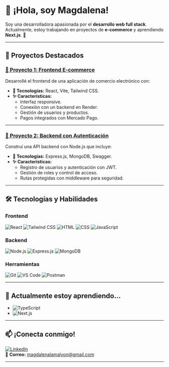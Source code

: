 # 👋 ¡Hola, soy **Magdalena**!

Soy una desarrolladora apasionada por el **desarrollo web full stack**. Actualmente, estoy trabajando en proyectos de **e-commerce** y aprendiendo **Next.js**. 🚀

---

## 🌟 **Proyectos Destacados**

### [📂 Proyecto 1: Frontend E-commerce](https://github.com/MagdalenaLama/Proyecto_07_E-commerce_FullStack)
Desarrollé el frontend de una aplicación de comercio electrónico con:
- **🔧 Tecnologías:** React, Vite, Tailwind CSS.
- **✨ Características:**  
  - Interfaz responsive.  
  - Conexión con un backend en Render.  
  - Gestión de usuarios y productos.  
  - Pagos integrados con Mercado Pago.  

---

### [📂 Proyecto 2: Backend con Autenticación](https://github.com/MagdalenaLama/Proyecto_06_Aplicacion-Backend-con-Autorizacion)
Construí una API backend con Node.js que incluye:
- **🔧 Tecnologías:** Express.js, MongoDB, Swagger.
- **✨ Características:**  
  - Registro de usuarios y autenticación con JWT.  
  - Gestión de roles y control de acceso.  
  - Rutas protegidas con middleware para seguridad.  

---

## 🛠️ **Tecnologías y Habilidades**
### **Frontend**
![React](https://img.shields.io/badge/-React-61DAFB?logo=react&logoColor=white&style=flat-square)
![Tailwind CSS](https://img.shields.io/badge/-Tailwind%20CSS-06B6D4?logo=tailwindcss&logoColor=white&style=flat-square)
![HTML](https://img.shields.io/badge/-HTML-E34F26?logo=html5&logoColor=white&style=flat-square)
![CSS](https://img.shields.io/badge/-CSS-1572B6?logo=css3&logoColor=white&style=flat-square)
![JavaScript](https://img.shields.io/badge/-JavaScript-F7DF1E?logo=javascript&logoColor=black&style=flat-square)

### **Backend**
![Node.js](https://img.shields.io/badge/-Node.js-339933?logo=nodedotjs&logoColor=white&style=flat-square)
![Express.js](https://img.shields.io/badge/-Express.js-000000?logo=express&logoColor=white&style=flat-square)
![MongoDB](https://img.shields.io/badge/-MongoDB-47A248?logo=mongodb&logoColor=white&style=flat-square)

### **Herramientas**
![Git](https://img.shields.io/badge/-Git-F05032?logo=git&logoColor=white&style=flat-square)
![VS Code](https://img.shields.io/badge/-VS%20Code-007ACC?logo=visualstudiocode&logoColor=white&style=flat-square)
![Postman](https://img.shields.io/badge/-Postman-FF6C37?logo=postman&logoColor=white&style=flat-square)

---

## 🌱 **Actualmente estoy aprendiendo...**
- ![TypeScript](https://img.shields.io/badge/-TypeScript-3178C6?logo=typescript&logoColor=white&style=flat-square)  
- ![Next.js](https://img.shields.io/badge/-Next.js-000000?logo=nextdotjs&logoColor=white&style=flat-square)  

---

## 📫 **¡Conecta conmigo!**
[![LinkedIn](https://img.shields.io/badge/-LinkedIn-0A66C2?logo=linkedin&logoColor=white&style=flat-square)](https://www.linkedin.com/in/magdalena-lama/)  
📧 **Correo:** [magdalenalamalyon@gmail.com](mailto:magdalenalamalyon@gmail.com)

---
